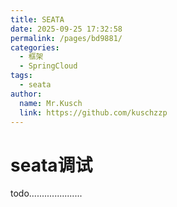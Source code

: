 ```yaml
---
title: SEATA
date: 2025-09-25 17:32:58
permalink: /pages/bd9881/
categories:
  - 框架
  - SpringCloud
tags:
  - seata
author: 
  name: Mr.Kusch
  link: https://github.com/kuschzzp
---
```


# seata调试

todo.....................